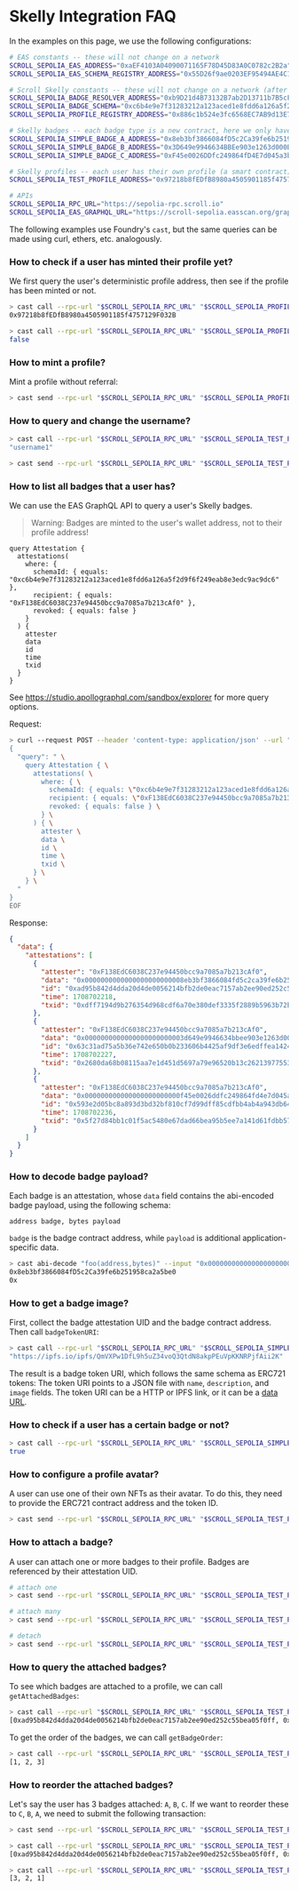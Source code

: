 # Skelly Integration FAQ

In the examples on this page, we use the following configurations:

```bash
# EAS constants -- these will not change on a network
SCROLL_SEPOLIA_EAS_ADDRESS="0xaEF4103A04090071165F78D45D83A0C0782c2B2a"
SCROLL_SEPOLIA_EAS_SCHEMA_REGISTRY_ADDRESS="0x55D26f9ae0203EF95494AE4C170eD35f4Cf77797"

# Scroll Skelly constants -- these will not change on a network (after the final deployment)
SCROLL_SEPOLIA_BADGE_RESOLVER_ADDRESS="0xb9D21d4B73132B7ab2D13711b7B5cFCE2BEBeb24"
SCROLL_SEPOLIA_BADGE_SCHEMA="0xc6b4e9e7f31283212a123aced1e8fdd6a126a5f2d9f6f249eab8e3edc9ac9dc6"
SCROLL_SEPOLIA_PROFILE_REGISTRY_ADDRESS="0x886c1b524e3fc6568EC7AB9d13E7cAcb6a07a2db"

# Skelly badges -- each badge type is a new contract, here we only have three simple test contracts
SCROLL_SEPOLIA_SIMPLE_BADGE_A_ADDRESS="0x8eb3bf3866084fD5c2Ca39fe6b251958ca2a5be0"
SCROLL_SEPOLIA_SIMPLE_BADGE_B_ADDRESS="0x3D649e9946634BBEe903e1263d000Be7d77EFfF1"
SCROLL_SEPOLIA_SIMPLE_BADGE_C_ADDRESS="0xF45e0026DDfc249864fD4E7d045a3be9e7a1313f"

# Skelly profiles -- each user has their own profile (a smart contract), here we provide a simple test profile
SCROLL_SEPOLIA_TEST_PROFILE_ADDRESS="0x97218b8fEDfB8980a4505901185f4757129F032B"

# APIs
SCROLL_SEPOLIA_RPC_URL="https://sepolia-rpc.scroll.io"
SCROLL_SEPOLIA_EAS_GRAPHQL_URL="https://scroll-sepolia.easscan.org/graphql"
```

The following examples use Foundry's `cast`, but the same queries can be made using curl, ethers, etc. analogously.


### How to check if a user has minted their profile yet?

We first query the user's deterministic profile address, then see if the profile has been minted or not.

```bash
> cast call --rpc-url "$SCROLL_SEPOLIA_RPC_URL" "$SCROLL_SEPOLIA_PROFILE_REGISTRY_ADDRESS" "getProfile(address)(address)" "0xF138EdC6038C237e94450bcc9a7085a7b213cAf0"
0x97218b8fEDfB8980a4505901185f4757129F032B

> cast call --rpc-url "$SCROLL_SEPOLIA_RPC_URL" "$SCROLL_SEPOLIA_PROFILE_REGISTRY_ADDRESS" "isProfileMinted(address)(bool)" "0x97218b8fEDfB8980a4505901185f4757129F032B"
false
```


### How to mint a profile?

Mint a profile without referral:

```bash
> cast send --rpc-url "$SCROLL_SEPOLIA_RPC_URL" "$SCROLL_SEPOLIA_PROFILE_REGISTRY_ADDRESS" "mint(string,bytes)" "username1" "" --value "0.001ether" --private-key "$SCROLL_SEPOLIA_PRIVATE_KEY"
```


### How to query and change the username?

```bash
> cast call --rpc-url "$SCROLL_SEPOLIA_RPC_URL" "$SCROLL_SEPOLIA_TEST_PROFILE_ADDRESS" "username()(string)"
"username1"

> cast send --rpc-url "$SCROLL_SEPOLIA_RPC_URL" "$SCROLL_SEPOLIA_TEST_PROFILE_ADDRESS" "changeUsername(string)" "username2" --private-key "$SCROLL_SEPOLIA_PRIVATE_KEY"
```


### How to list all badges that a user has?

We can use the EAS GraphQL API to query a user's Skelly badges.

> Warning: Badges are minted to the user's wallet address, not to their profile address!

```
query Attestation {
  attestations(
    where: {
      schemaId: { equals: "0xc6b4e9e7f31283212a123aced1e8fdd6a126a5f2d9f6f249eab8e3edc9ac9dc6" },
      recipient: { equals: "0xF138EdC6038C237e94450bcc9a7085a7b213cAf0" },
      revoked: { equals: false }
    }
  ) {
    attester
    data
    id
    time
    txid
  }
}
```

See https://studio.apollographql.com/sandbox/explorer for more query options.

Request:

```bash
> curl --request POST --header 'content-type: application/json' --url "$SCROLL_SEPOLIA_EAS_GRAPHQL_URL" --data-binary @- << EOF
{
  "query": " \
    query Attestation { \
      attestations( \
        where: { \
          schemaId: { equals: \"0xc6b4e9e7f31283212a123aced1e8fdd6a126a5f2d9f6f249eab8e3edc9ac9dc6\" }, \
          recipient: { equals: \"0xF138EdC6038C237e94450bcc9a7085a7b213cAf0\" }, \
          revoked: { equals: false } \
        } \
      ) { \
        attester \
        data \
        id \
        time \
        txid \
      } \
    } \
  "
}
EOF
```

Response:

```json
{
  "data": {
    "attestations": [
      {
        "attester": "0xF138EdC6038C237e94450bcc9a7085a7b213cAf0",
        "data": "0x0000000000000000000000008eb3bf3866084fd5c2ca39fe6b251958ca2a5be000000000000000000000000000000000000000000000000000000000000000400000000000000000000000000000000000000000000000000000000000000000",
        "id": "0xad95b842d4dda20d4de0056214bfb2de0eac7157ab2ee90ed252c55bea05f0ff",
        "time": 1708702218,
        "txid": "0xdff7194d9b276354d968cdf6a70e380def3335f2889b5963b72b2b74a0dcc06c"
      },
      {
        "attester": "0xF138EdC6038C237e94450bcc9a7085a7b213cAf0",
        "data": "0x0000000000000000000000003d649e9946634bbee903e1263d000be7d77efff100000000000000000000000000000000000000000000000000000000000000400000000000000000000000000000000000000000000000000000000000000000",
        "id": "0x63c31ad75a5b36e742e650b0b233606b4425af9df3e6edffea14248157724ce9",
        "time": 1708702227,
        "txid": "0x2680da68b08115aa7e1d451d5697a79e96520b13c262139775536f06252ed1e1"
      },
      {
        "attester": "0xF138EdC6038C237e94450bcc9a7085a7b213cAf0",
        "data": "0x000000000000000000000000f45e0026ddfc249864fd4e7d045a3be9e7a1313f00000000000000000000000000000000000000000000000000000000000000400000000000000000000000000000000000000000000000000000000000000000",
        "id": "0x593e2d05bc8a893d3bd32bf810cf7d99dff85cdfbb4ab4a943db6438c6790286",
        "time": 1708702236,
        "txid": "0x5f27d84bb1c01f5ac5480e67dad66bea95b5ee7a141d61fdbb573cb1bfd9e8b1"
      }
    ]
  }
}
```


### How to decode badge payload?

Each badge is an attestation, whose `data` field contains the abi-encoded badge payload, using the following schema:

```
address badge, bytes payload
```

`badge` is the badge contract address, while `payload` is additional application-specific data.

```bash
> cast abi-decode "foo(address,bytes)" --input "0x0000000000000000000000008eb3bf3866084fd5c2ca39fe6b251958ca2a5be000000000000000000000000000000000000000000000000000000000000000400000000000000000000000000000000000000000000000000000000000000000"
0x8eb3bf3866084fD5c2Ca39fe6b251958ca2a5be0
0x
```


### How to get a badge image?

First, collect the badge attestation UID and the badge contract address. Then call `badgeTokenURI`:

```bash
> cast call --rpc-url "$SCROLL_SEPOLIA_RPC_URL" "$SCROLL_SEPOLIA_SIMPLE_BADGE_A_ADDRESS" "badgeTokenURI(bytes32)(string)" "0xad95b842d4dda20d4de0056214bfb2de0eac7157ab2ee90ed252c55bea05f0ff"
"https://ipfs.io/ipfs/QmVXPw1DfL9h5uZ34voQ3QtdN8akpPEuVpKKNRPjfAii2K"
```

The result is a badge token URI, which follows the same schema as ERC721 tokens: The token URI points to a JSON file with `name`, `description`, and `image` fields. The token URI can be a HTTP or IPFS link, or it can be a [data URL](https://developer.mozilla.org/en-US/docs/Web/HTTP/Basics_of_HTTP/Data_URLs).


### How to check if a user has a certain badge or not?

```bash
> cast call --rpc-url "$SCROLL_SEPOLIA_RPC_URL" "$SCROLL_SEPOLIA_SIMPLE_BADGE_A_ADDRESS" "hasBadge(address)(bool)" "0xF138EdC6038C237e94450bcc9a7085a7b213cAf0"
true
```


### How to configure a profile avatar?

A user can use one of their own NFTs as their avatar. To do this, they need to provide the ERC721 contract address and the token ID.

```bash
> cast send --rpc-url "$SCROLL_SEPOLIA_RPC_URL" "$SCROLL_SEPOLIA_TEST_PROFILE_ADDRESS" "changeAvatar(address,uint256)" "0x74670A3998d9d6622E32D0847fF5977c37E0eC91" "1" --private-key "$SCROLL_SEPOLIA_PRIVATE_KEY"
```


### How to attach a badge?

A user can attach one or more badges to their profile. Badges are referenced by their attestation UID.

```bash
# attach one
> cast send --rpc-url "$SCROLL_SEPOLIA_RPC_URL" "$SCROLL_SEPOLIA_TEST_PROFILE_ADDRESS" "attachOne(bytes32)" "0xad95b842d4dda20d4de0056214bfb2de0eac7157ab2ee90ed252c55bea05f0ff" --private-key "$SCROLL_SEPOLIA_PRIVATE_KEY"

# attach many
> cast send --rpc-url "$SCROLL_SEPOLIA_RPC_URL" "$SCROLL_SEPOLIA_TEST_PROFILE_ADDRESS" "attach(bytes32[])" "[0x63c31ad75a5b36e742e650b0b233606b4425af9df3e6edffea14248157724ce9,0x593e2d05bc8a893d3bd32bf810cf7d99dff85cdfbb4ab4a943db6438c6790286]" --private-key "$SCROLL_SEPOLIA_PRIVATE_KEY"

# detach
> cast send --rpc-url "$SCROLL_SEPOLIA_RPC_URL" "$SCROLL_SEPOLIA_TEST_PROFILE_ADDRESS" "detach(bytes32[])" "[0x593e2d05bc8a893d3bd32bf810cf7d99dff85cdfbb4ab4a943db6438c6790286]" --private-key "$SCROLL_SEPOLIA_PRIVATE_KEY"
```


### How to query the attached badges?

To see which badges are attached to a profile, we can call `getAttachedBadges`:

```bash
> cast call --rpc-url "$SCROLL_SEPOLIA_RPC_URL" "$SCROLL_SEPOLIA_TEST_PROFILE_ADDRESS" "getAttachedBadges()(bytes32[])"
[0xad95b842d4dda20d4de0056214bfb2de0eac7157ab2ee90ed252c55bea05f0ff, 0x63c31ad75a5b36e742e650b0b233606b4425af9df3e6edffea14248157724ce9, 0x593e2d05bc8a893d3bd32bf810cf7d99dff85cdfbb4ab4a943db6438c6790286]
```

To get the order of the badges, we can call `getBadgeOrder`:

```bash
> cast call --rpc-url "$SCROLL_SEPOLIA_RPC_URL" "$SCROLL_SEPOLIA_TEST_PROFILE_ADDRESS" "getBadgeOrder()(uint256[])"
[1, 2, 3]
```


### How to reorder the attached badges?

Let's say the user has 3 badges attached: `A`, `B`, `C`. If we want to reorder these to `C`, `B`, `A`, we need to submit the following transaction:

```bash
> cast send --rpc-url "$SCROLL_SEPOLIA_RPC_URL" "$SCROLL_SEPOLIA_TEST_PROFILE_ADDRESS" "reorderBadges(uint256[])" "[3, 2, 1]" --private-key "$SCROLL_SEPOLIA_PRIVATE_KEY"

> cast call --rpc-url "$SCROLL_SEPOLIA_RPC_URL" "$SCROLL_SEPOLIA_TEST_PROFILE_ADDRESS" "getAttachedBadges()(bytes32[])"
[0xad95b842d4dda20d4de0056214bfb2de0eac7157ab2ee90ed252c55bea05f0ff, 0x63c31ad75a5b36e742e650b0b233606b4425af9df3e6edffea14248157724ce9, 0x593e2d05bc8a893d3bd32bf810cf7d99dff85cdfbb4ab4a943db6438c6790286]

> cast call --rpc-url "$SCROLL_SEPOLIA_RPC_URL" "$SCROLL_SEPOLIA_TEST_PROFILE_ADDRESS" "getBadgeOrder()(uint256[])"
[3, 2, 1]
```
